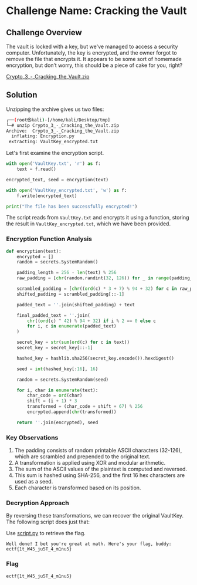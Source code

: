 # **Challenge Name: Cracking the Vault**

## Challenge Overview
The vault is locked with a key, but we've managed to access a security computer. Unfortunately, the key is encrypted, and the owner forgot to remove the file that encrypts it. It appears to be some sort of homemade encryption, but don’t worry, this should be a piece of cake for you, right?

[Crypto_3_-_Cracking_the_Vault.zip](Resources/Crypto_3_-_Cracking_the_Vault.zip)

## Solution

Unzipping the archive gives us two files:

```bash
┌──(root㉿kali)-[/home/kali/Desktop/tmp]
└─# unzip Crypto_3_-_Cracking_the_Vault.zip         
Archive:  Crypto_3_-_Cracking_the_Vault.zip
  inflating: Encryption.py           
 extracting: VaultKey_encrypted.txt
```

Let's first examine the encryption script.

```python
with open('VaultKey.txt', 'r') as f:
    text = f.read()

encrypted_text, seed = encryption(text)

with open('VaultKey_encrypted.txt', 'w') as f:
    f.write(encrypted_text)

print("The file has been successfully encrypted!")
```

The script reads from `VaultKey.txt` and encrypts it using a function, storing the result in `VaultKey_encrypted.txt`, which we have been provided.

### Encryption Function Analysis

```python
def encryption(text):
    encrypted = []
    random = secrets.SystemRandom()

    padding_length = 256 - len(text) % 256
    raw_padding = [chr(random.randint(32, 126)) for _ in range(padding_length)]

    scrambled_padding = [chr((ord(c) * 3 + 7) % 94 + 32) for c in raw_padding]
    shifted_padding = scrambled_padding[::-1]

    padded_text = ''.join(shifted_padding) + text

    final_padded_text = ''.join(
        chr((ord(c) ^ 42) % 94 + 32) if i % 2 == 0 else c
        for i, c in enumerate(padded_text)
    )

    secret_key = str(sum(ord(c) for c in text))
    secret_key = secret_key[::-1]

    hashed_key = hashlib.sha256(secret_key.encode()).hexdigest()

    seed = int(hashed_key[:16], 16)

    random = secrets.SystemRandom(seed)

    for i, char in enumerate(text):
        char_code = ord(char)
        shift = (i + 1) * 3
        transformed = (char_code + shift + 67) % 256
        encrypted.append(chr(transformed))

    return ''.join(encrypted), seed
```

### Key Observations

1. The padding consists of random printable ASCII characters (32-126), which are scrambled and prepended to the original text.
2. A transformation is applied using XOR and modular arithmetic.
3. The sum of the ASCII values of the plaintext is computed and reversed.
4. This sum is hashed using SHA-256, and the first 16 hex characters are used as a seed.
5. Each character is transformed based on its position.

### Decryption Approach

By reversing these transformations, we can recover the original VaultKey. The following script does just that:

Use [script.py](Resources/crack.py) to retrieve the flag.

```
Well done! I bet you're great at math. Here's your flag, buddy: ectf{1t_W45_ju5T_4_m1nu5}
```

### Flag
```
ectf{1t_W45_ju5T_4_m1nu5}
```

